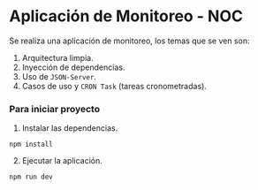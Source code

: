 # Aplicación de Monitoreo - NOC

Se realiza una aplicación de monitoreo, los temas que se ven son:

1. Arquitectura limpia. 
2. Inyección de dependencias. 
3. Uso de `JSON-Server`.
4. Casos de uso y `CRON Task` (tareas cronometradas).

### Para iniciar proyecto

1. Instalar las dependencias. 
```
npm install
```

2. Ejecutar la aplicación. 
```
npm run dev
```



